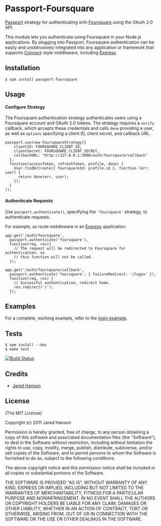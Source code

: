 # Passport-Foursquare

[Passport](http://passportjs.org/) strategy for authenticating with [Foursquare](https://foursquare.com/)
using the OAuth 2.0 API.

This module lets you authenticate using Foursquare in your Node.js applications.
By plugging into Passport, Foursquare authentication can be easily and
unobtrusively integrated into any application or framework that supports
[Connect](http://www.senchalabs.org/connect/)-style middleware, including
[Express](http://expressjs.com/).

## Installation

    $ npm install passport-foursquare

## Usage

#### Configure Strategy

The Foursquare authentication strategy authenticates users using a Foursquare
account and OAuth 2.0 tokens.  The strategy requires a `verify` callback, which
accepts these credentials and calls `done` providing a user, as well as
`options` specifying a client ID, client secret, and callback URL.

    passport.use(new FoursquareStrategy({
        clientID: FOURSQUARE_CLIENT_ID,
        clientSecret: FOURSQUARE_CLIENT_SECRET,
        callbackURL: "http://127.0.0.1:3000/auth/foursquare/callback"
      },
      function(accessToken, refreshToken, profile, done) {
        User.findOrCreate({ foursquareId: profile.id }, function (err, user) {
          return done(err, user);
        });
      }
    ));

#### Authenticate Requests

Use `passport.authenticate()`, specifying the `'foursquare'` strategy, to
authenticate requests.

For example, as route middleware in an [Express](http://expressjs.com/)
application:

    app.get('/auth/foursquare',
      passport.authenticate('foursquare'),
      function(req, res){
        // The request will be redirected to Foursquare for authentication, so
        // this function will not be called.
      });

    app.get('/auth/foursquare/callback', 
      passport.authenticate('foursquare', { failureRedirect: '/login' }),
      function(req, res) {
        // Successful authentication, redirect home.
        res.redirect('/');
      });

## Examples

For a complete, working example, refer to the [login example](https://github.com/jaredhanson/passport-foursquare/tree/master/examples/login).

## Tests

    $ npm install --dev
    $ make test

[![Build Status](https://secure.travis-ci.org/jaredhanson/passport-foursquare.png)](http://travis-ci.org/jaredhanson/passport-foursquare)

## Credits

  - [Jared Hanson](http://github.com/jaredhanson)

## License

(The MIT License)

Copyright (c) 2011 Jared Hanson

Permission is hereby granted, free of charge, to any person obtaining a copy of
this software and associated documentation files (the "Software"), to deal in
the Software without restriction, including without limitation the rights to
use, copy, modify, merge, publish, distribute, sublicense, and/or sell copies of
the Software, and to permit persons to whom the Software is furnished to do so,
subject to the following conditions:

The above copyright notice and this permission notice shall be included in all
copies or substantial portions of the Software.

THE SOFTWARE IS PROVIDED "AS IS", WITHOUT WARRANTY OF ANY KIND, EXPRESS OR
IMPLIED, INCLUDING BUT NOT LIMITED TO THE WARRANTIES OF MERCHANTABILITY, FITNESS
FOR A PARTICULAR PURPOSE AND NONINFRINGEMENT. IN NO EVENT SHALL THE AUTHORS OR
COPYRIGHT HOLDERS BE LIABLE FOR ANY CLAIM, DAMAGES OR OTHER LIABILITY, WHETHER
IN AN ACTION OF CONTRACT, TORT OR OTHERWISE, ARISING FROM, OUT OF OR IN
CONNECTION WITH THE SOFTWARE OR THE USE OR OTHER DEALINGS IN THE SOFTWARE.
